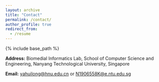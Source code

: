```yaml
---
layout: archive
title: "Contact"
permalink: /contact/
author_profile: true
redirect_from:
  - /resume
---
```


{% include base_path %}

**Address:** Biomedial Informatics Lab, School of Computer Science and Engineering, Nanyang Technological University, Singapore


**Email:** <yahuilong@hnu.edu.cn> or <N1906558K@e.ntu.edu.sg>
